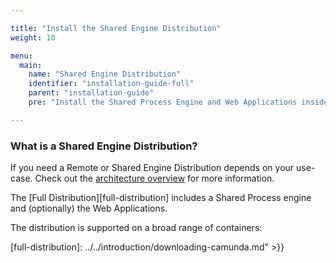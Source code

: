 ```yaml
---

title: "Install the Shared Engine Distribution"
weight: 10

menu:
  main:
    name: "Shared Engine Distribution"
    identifier: "installation-guide-full"
    parent: "installation-guide"
    pre: "Install the Shared Process Engine and Web Applications inside an Application Server like Wildfly or Tomcat."

---
```


### What is a Shared Engine Distribution?
If you need a Remote or Shared Engine Distribution depends on your use-case. Check out the [architecture overview](../../introduction/architecture.md) for more information.


The [Full Distribution][full-distribution] includes a Shared Process engine and (optionally) the Web Applications.

The distribution is supported on a broad range of containers:

[full-distribution]: ../../introduction/downloading-camunda.md" >}}

